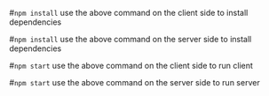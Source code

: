 #`npm install`
use the above command on the client side to install dependencies


#`npm install`
use the above command on the server side to install dependencies

#`npm start`
use the above command on the client side to run client

#`npm start`
use the above command on the server side to run server
